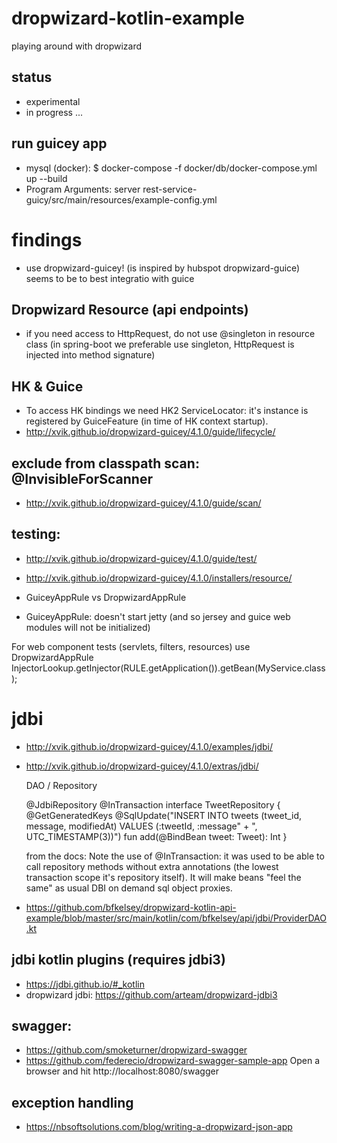 # dropwizard-kotlin-example
playing around with dropwizard

## status
- experimental
- in progress ...

## run guicey app

- mysql (docker): $ docker-compose -f docker/db/docker-compose.yml up --build
- Program Arguments: server rest-service-guicy/src/main/resources/example-config.yml

# findings

- use dropwizard-guicey! (is inspired by hubspot dropwizard-guice) seems to be to best integratio with guice

## Dropwizard Resource (api endpoints)

- if you need access to HttpRequest, do not use @singleton in resource class
  (in spring-boot we preferable use singleton, HttpRequest is injected into method signature) 

## HK & Guice
- To access HK bindings we need HK2 ServiceLocator: it's instance is registered by GuiceFeature (in time of HK context startup).
- http://xvik.github.io/dropwizard-guicey/4.1.0/guide/lifecycle/

## exclude from classpath scan: @InvisibleForScanner
- http://xvik.github.io/dropwizard-guicey/4.1.0/guide/scan/

## testing:
- http://xvik.github.io/dropwizard-guicey/4.1.0/guide/test/
- http://xvik.github.io/dropwizard-guicey/4.1.0/installers/resource/

- GuiceyAppRule vs DropwizardAppRule
- GuiceyAppRule: doesn't start jetty (and so jersey and guice web modules will not be initialized)

For web component tests (servlets, filters, resources) use DropwizardAppRule
InjectorLookup.getInjector(RULE.getApplication()).getBean(MyService.class);

# jdbi 
- http://xvik.github.io/dropwizard-guicey/4.1.0/examples/jdbi/
- http://xvik.github.io/dropwizard-guicey/4.1.0/extras/jdbi/

    DAO / Repository

    @JdbiRepository
    @InTransaction
    interface TweetRepository {
        @GetGeneratedKeys
        @SqlUpdate("INSERT INTO tweets (tweet_id, message, modifiedAt) VALUES (:tweetId, :message" +
                ", UTC_TIMESTAMP(3))")
        fun add(@BindBean tweet: Tweet): Int
    }

    from the docs: Note the use of @InTransaction: it was used to be able to call repository methods without extra annotations (the lowest transaction scope it's repository itself). It will make beans "feel the same" as usual DBI on demand sql object proxies.

- https://github.com/bfkelsey/dropwizard-kotlin-api-example/blob/master/src/main/kotlin/com/bfkelsey/api/jdbi/ProviderDAO.kt

## jdbi kotlin plugins (requires jdbi3)
- https://jdbi.github.io/#_kotlin
- dropwizard jdbi: https://github.com/arteam/dropwizard-jdbi3


## swagger:

- https://github.com/smoketurner/dropwizard-swagger
- https://github.com/federecio/dropwizard-swagger-sample-app
Open a browser and hit http://localhost:8080/swagger


## exception handling
- https://nbsoftsolutions.com/blog/writing-a-dropwizard-json-app

